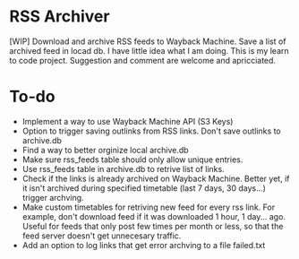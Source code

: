 # RSS Archiver
[WIP] Download and archive RSS feeds to Wayback Machine. Save a list of archived feed in locad db. I have little idea what I am doing. This is my learn to code project. Suggestion and comment are welcome and apricciated.

# To-do
- Implement a way to use Wayback Machine API (S3 Keys)
- Option to trigger saving outlinks from RSS links. Don't save outlinks to archive.db
- Find a way to better orginize local archive.db
- Make sure rss_feeds table should only allow unique entries.
- Use rss_feeds table in archive.db to retrive list of links.
- Check if the links is already archived on Wayback Machine. Better yet, if it isn't archived during specified timetable (last 7 days, 30 days...) trigger archving.
- Make custom timetables for retriving new feed for every rss link. For example, don't download feed if it was downloaded 1 hour, 1 day... ago. Useful for feeds that only post few times per month or less, so that the feed server doesn't get unnecesary traffic.
- Add an option to log links that get error archving to a file failed.txt
